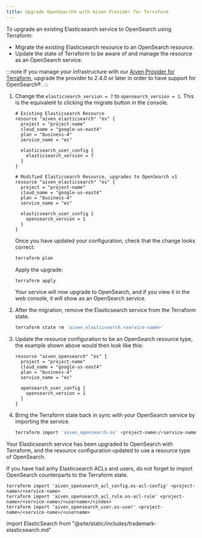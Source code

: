 ```yaml
---
title: Upgrade OpenSearch® with Aiven Provider for Terraform
---
```


To upgrade an existing Elasticsearch service to OpenSearch using Terraform:

-   Migrate the existing Elasticsearch resource to an OpenSearch
    resource.
-   Update the state of Terraform to be aware of and manage the resource
    as an OpenSearch service.

:::note
If you manage your infrastructure with our [Aiven Provider for Terraform](/docs/tools/terraform),
upgrade the provider to 2.4.0 or later in order to have support for OpenSearch®.
:::

1.  Change the `elasticsearch_version = 7` to `opensearch_version = 1`.
    This is the equivalent to clicking the migrate button in the
    console.

    ```hcl
    # Existing Elasticsearch Resource
    resource "aiven_elasticsearch" "es" {
      project = "project-name"
      cloud_name = "google-us-east4"
      plan = "business-4"
      service_name = "es"

      elasticsearch_user_config {
        elasticsearch_version = 7
      }
    }
    ```

    ```hcl
    # Modified Elasticsearch Resource, upgrades to OpenSearch v1
    resource "aiven_elasticsearch" "es" {
      project = "project-name"
      cloud_name = "google-us-east4"
      plan = "business-4"
      service_name = "es"

      elasticsearch_user_config {
        opensearch_version = 1
      }
    }
    ```

    Once you have updated your configuration, check that the change
    looks correct:

    ```bash
    terraform plan
    ```

    Apply the upgrade:

    ```bash
    terraform apply
    ```

    Your service will now upgrade to OpenSearch, and if you view it in
    the web console, it will show as an OpenSearch service.

2.  After the migration, remove the Elasticsearch
    service from the Terraform state.

    ```bash
    terraform state rm 'aiven_elasticsearch.<service-name>'
    ```

3.  Update the resource configuration to be an OpenSearch resource type,
    the example shown above would then look like this:

    ```hcl
    resource "aiven_opensearch" "os" {
      project = "project-name"
      cloud_name = "google-us-east4"
      plan = "business-4"
      service_name = "es"

      opensearch_user_config {
        opensearch_version = 1
      }
    }
    ```

4.  Bring the Terraform state back in sync with your OpenSearch service
    by importing the service.

    ```bash
    terraform import 'aiven_opensearch.os' <project-name>/<service-name>
    ```

Your Elasticsearch service has been upgraded to OpenSearch with
Terraform, and the resource configuration updated to use a resource type
of OpenSearch.

If you have had anhy Elasticsearch ACLs and users, do not forget to
import OpenSearch counterparts to the Terraform state.

```bas
terraform import 'aiven_opensearch_acl_config.os-acl-config' <project-name>/<service-name>
terraform import 'aiven_opensearch_acl_rule.os-acl-rule' <project-name>/<service-name>/<username>/<index>
terraform import 'aiven_opensearch_user.os-user' <project-name>/<service-name>/<username>
```

import ElasticSearch from "@site/static/includes/trademark-elasticsearch.md"

<ElasticSearch/>
